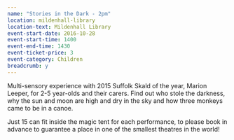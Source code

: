 ```yaml
---
name: "Stories in the Dark - 2pm"
location: mildenhall-library
location-text: Mildenhall Library
event-start-date: 2016-10-28
event-start-time: 1400
event-end-time: 1430
event-ticket-price: 3
event-category: Children
breadcrumb: y
---
```


Multi-sensory experience with 2015 Suffolk Skald of the year, Marion Leeper, for 2-5 year-olds and their carers. Find out who stole the darkness, why the sun and moon are high and dry in the sky and how three monkeys came to be in a canoe.

Just 15 can fit inside the magic tent for each performance, to please book in advance to guarantee a place in one of the smallest theatres in the world!
